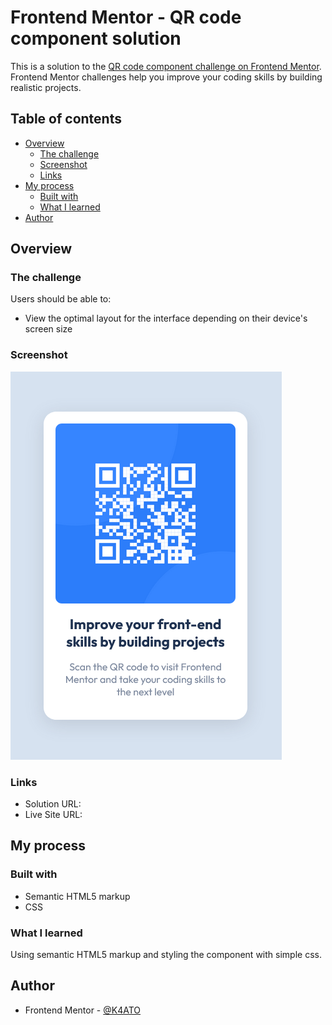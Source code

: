 # Frontend Mentor - QR code component solution

This is a solution to the [QR code component challenge on Frontend Mentor](https://www.frontendmentor.io/challenges/qr-code-component-iux_sIO_H). Frontend Mentor challenges help you improve your coding skills by building realistic projects.

## Table of contents

-   [Overview](#overview)
    -   [The challenge](#the-challenge)
    -   [Screenshot](#screenshot)
    -   [Links](#links)
-   [My process](#my-process)
    -   [Built with](#built-with)
    -   [What I learned](#what-i-learned)
-   [Author](#author)

## Overview

### The challenge

Users should be able to:

-   View the optimal layout for the interface depending on their device's screen size

### Screenshot

![](./screenshots/Screenshot%202023-03-15%20at%2018-49-39%20Frontend%20Mentor%20QR%20code%20component.png)

### Links

-   Solution URL: [](https://www.frontendmentor.io/solutions/simple-qr-code-card-solution-with-html-and-css-Qq4WH8mqmw)
-   Live Site URL: [](https://qr-code-component-main-k4ato.netlify.app/)

## My process

### Built with

-   Semantic HTML5 markup
-   CSS

### What I learned

Using semantic HTML5 markup and styling the component with simple css.

## Author

-   Frontend Mentor - [@K4ATO](https://www.frontendmentor.io/profile/K4ATO)
